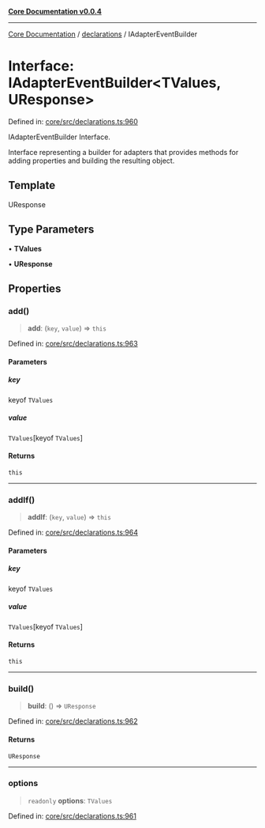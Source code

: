 [**Core Documentation v0.0.4**](../../README.md)

***

[Core Documentation](../../modules.md) / [declarations](../README.md) / IAdapterEventBuilder

# Interface: IAdapterEventBuilder\<TValues, UResponse\>

Defined in: [core/src/declarations.ts:960](https://github.com/stonemjs/core/blob/d2167ff53d508d3a75c05f0cf962180518d3e061/src/declarations.ts#L960)

IAdapterEventBuilder Interface.

Interface representing a builder for adapters that provides methods for adding properties and building the resulting object.

## Template

UResponse

## Type Parameters

• **TValues**

• **UResponse**

## Properties

### add()

> **add**: (`key`, `value`) => `this`

Defined in: [core/src/declarations.ts:963](https://github.com/stonemjs/core/blob/d2167ff53d508d3a75c05f0cf962180518d3e061/src/declarations.ts#L963)

#### Parameters

##### key

keyof `TValues`

##### value

`TValues`\[keyof `TValues`\]

#### Returns

`this`

***

### addIf()

> **addIf**: (`key`, `value`) => `this`

Defined in: [core/src/declarations.ts:964](https://github.com/stonemjs/core/blob/d2167ff53d508d3a75c05f0cf962180518d3e061/src/declarations.ts#L964)

#### Parameters

##### key

keyof `TValues`

##### value

`TValues`\[keyof `TValues`\]

#### Returns

`this`

***

### build()

> **build**: () => `UResponse`

Defined in: [core/src/declarations.ts:962](https://github.com/stonemjs/core/blob/d2167ff53d508d3a75c05f0cf962180518d3e061/src/declarations.ts#L962)

#### Returns

`UResponse`

***

### options

> `readonly` **options**: `TValues`

Defined in: [core/src/declarations.ts:961](https://github.com/stonemjs/core/blob/d2167ff53d508d3a75c05f0cf962180518d3e061/src/declarations.ts#L961)

